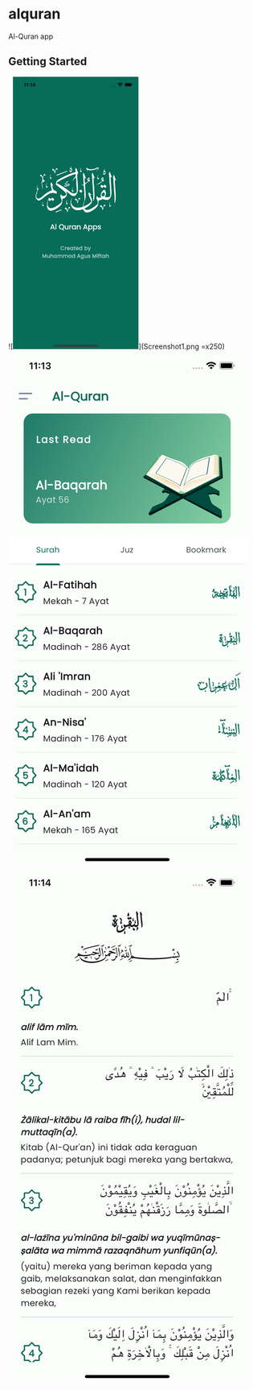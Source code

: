 # alquran

Al-Quran app

## Getting Started

![<img src="Screenshot1.png" width="250"/>](Screenshot1.png =x250)
![Preview](Screenshot2.png)
![Preview](Screenshot3.png)

